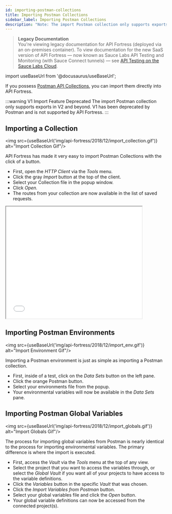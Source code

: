 ```yaml
---
id: importing-postman-collections
title: Importing Postman Collections
sidebar_label: Importing Postman Collections
description: "Note: The import Postman collection only supports exports in V2 and beyond. V1 has been deprecated by Postman and is not supported by API Fortress."
---
```


<head>
  <meta name="robots" content="noindex" />
</head>

>**Legacy Documentation**<br/>You're viewing legacy documentation for API Fortress (deployed via an on-premises container). To view documentation for the new SaaS version of API Fortress &#8212; now known as Sauce Labs API Testing and Monitoring (with Sauce Connect tunnels) &#8212; see [API Testing on the Sauce Labs Cloud](/api-testing/).

import useBaseUrl from '@docusaurus/useBaseUrl';

If you possess [Postman API Collections](https://www.postman.com/collection/), you can import them directly into API Fortress.

:::warning V1 Import Feature Deprecated
The import Postman collection only supports exports in V2 and beyond. V1 has been deprecated by Postman and is not supported by API Fortress.
:::

## Importing a Collection

<img src={useBaseUrl('img/api-fortress/2018/12/import_collection.gif')} alt="Import Collection Gif"/>

API Fortress has made it very easy to import Postman Collections with the click of a button.

- First, open the _HTTP Client_ via the _Tools_ menu.
- Click the gray _Import_ button at the top of the client.
- Select your Collection file in the popup window.
- Click _Open._
- The routes from your collection are now available in the list of saved requests.

<iframe src="//player.vimeo.com/video/361169979?title=0&amp;byline=0&amp;portrait=0&amp;color=8dc7dc" width="425" height="350" allowfullscreen="allowfullscreen"></iframe>

## Importing Postman Environments

<img src={useBaseUrl('img/api-fortress/2018/12/import_env.gif')} alt="Import Environment Gif"/>

Importing a Postman environment is just as simple as importing a Postman collection.

- First, inside of a test, click on the _Data Sets_ button on the left pane.
- Click the orange Postman button.
- Select your environments file from the popup.
- Your environmental variables will now be available in the _Data Sets_ pane.

## Importing Postman Global Variables

<img src={useBaseUrl('img/api-fortress/2018/12/import_globals.gif')} alt="Import Globals Gif"/>

The process for importing global variables from Postman is nearly identical to the process for importing environmental variables. The primary difference is where the import is executed.

- First, access the _Vault_ via the _Tools_ menu at the top of any view.
- Select the project that you want to access the variables through, or select the _Global Vault_ if you want all of your projects to have access to the variable definitions.
- Click the _Variables_ button in the specific _Vault_ that was chosen.
- Click the _Import Variables from Postman_ button.
- Select your global variables file and click the _Open_ button.
- Your global variable definitions can now be accessed from the connected project(s).
